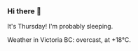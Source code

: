 ### Hi there :wave:

It's Thursday! I'm probably sleeping.

Weather in Victoria BC: overcast, at +18°C.
